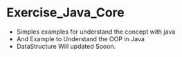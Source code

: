 # Exercise_Java_Core

- Simples examples for understand the concept with java
- And Example to Understand the OOP in Java
- DataStructure Will updated Sooon.

